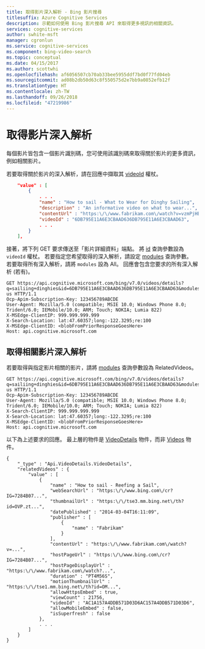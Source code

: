 ```yaml
---
title: 取得影片深入解析 - Bing 影片搜尋
titlesuffix: Azure Cognitive Services
description: 示範如何使用 Bing 影片搜尋 API 來取得更多視訊的相關資訊。
services: cognitive-services
author: swhite-msft
manager: cgronlun
ms.service: cognitive-services
ms.component: bing-video-search
ms.topic: conceptual
ms.date: 04/15/2017
ms.author: scottwhi
ms.openlocfilehash: af6056507cb70ab33bee5955ddf7bd0f77fd04eb
ms.sourcegitcommit: ad08b2db50d63c8f550575d2e7bb9a0852efb12f
ms.translationtype: HT
ms.contentlocale: zh-TW
ms.lasthandoff: 09/26/2018
ms.locfileid: "47219986"
---
```

# <a name="get-insights-about-a-video"></a>取得影片深入解析

每個影片皆包含一個影片識別碼，您可使用該識別碼來取得關於影片的更多資訊，例如相關影片。  
  
若要取得關於影片的深入解析，請在回應中擷取其 [videoId](https://docs.microsoft.com/rest/api/cognitiveservices/bing-video-api-v7-reference#video-videoid) 權杖。 

```json
    "value" : [
        {
            . . .
            "name" : "How to sail - What to Wear for Dinghy Sailing",
            "description" : "An informative video on what to wear...",
            "contentUrl" : "https:\/\/www.fabrikam.com\/watch?v=vzmPjHBZ--g",
            "videoId" : "6DB795E11A6E3CBAAD636DB795E11A6E3CBAAD63",
            . . .
        }
    ],
```

接著，將下列 GET 要求傳送至「影片詳細資料」端點。 將 [id](https://docs.microsoft.com/rest/api/cognitiveservices/bing-video-api-v7-reference#id) 查詢參數設為 `videoId` 權杖。 若要指定您希望取得的深入解析，請設定 [modules](https://docs.microsoft.com/rest/api/cognitiveservices/bing-video-api-v7-reference#modulesrequested) 查詢參數。 若要取得所有深入解析，請將 `modules` 設為 All。 回應會包含您要求的所有深入解析 (若有)。

```
GET https://api.cognitive.microsoft.com/bing/v7.0/videos/details?q=sailiing+dinghies&id=6DB795E11A6E3CBAAD636DB795E11A6E3CBAAD63&modules=All&mkt=en-us HTTP/1.1  
Ocp-Apim-Subscription-Key: 123456789ABCDE  
User-Agent: Mozilla/5.0 (compatible; MSIE 10.0; Windows Phone 8.0; Trident/6.0; IEMobile/10.0; ARM; Touch; NOKIA; Lumia 822)  
X-MSEdge-ClientIP: 999.999.999.999  
X-Search-Location: lat:47.60357;long:-122.3295;re:100  
X-MSEdge-ClientID: <blobFromPriorResponseGoesHere>  
Host: api.cognitive.microsoft.com
``` 

## <a name="getting-related-videos-insights"></a>取得相關影片深入解析  

若要取得與指定影片相關的影片，請將 [modules](https://docs.microsoft.com/rest/api/cognitiveservices/bing-video-api-v7-reference#modulesrequested) 查詢參數設為 RelatedVideos。
  
```  
GET https://api.cognitive.microsoft.com/bing/v7.0/videos/details?q=sailiing+dinghies&id=6DB795E11A6E3CBAAD636DB795E11A6E3CBAAD63&modules=RelatedVideos&mkt=en-us HTTP/1.1  
Ocp-Apim-Subscription-Key: 123456789ABCDE  
User-Agent: Mozilla/5.0 (compatible; MSIE 10.0; Windows Phone 8.0; Trident/6.0; IEMobile/10.0; ARM; Touch; NOKIA; Lumia 822)  
X-Search-ClientIP: 999.999.999.999  
X-Search-Location: lat:47.60357;long:-122.3295;re:100  
X-MSEdge-ClientID: <blobFromPriorResponseGoesHere>  
Host: api.cognitive.microsoft.com  
```  
  
以下為上述要求的回應。 最上層的物件是 [VideoDetails](https://docs.microsoft.com/rest/api/cognitiveservices/bing-video-api-v7-reference#videodetails) 物件，而非 [Videos](https://docs.microsoft.com/rest/api/cognitiveservices/bing-video-api-v7-reference#videos) 物件。  
  
```  
{
    "_type" : "Api.VideoDetails.VideoDetails",
    "relatedVideos" : {
        "value" : [
            {
                "name" : "How to sail - Reefing a Sail",
                "webSearchUrl" : "https:\/\/www.bing.com\/cr?IG=7284B07...",
                "thumbnailUrl" : "https:\/\/tse3.mm.bing.net\/th?id=OVP.zt...",
                "datePublished" : "2014-03-04T16:11:09",
                "publisher" : [
                    {
                        "name" : "Fabrikam"
                    }
                ],
                "contentUrl" : "https:\/\/www.fabrikam.com\/watch?v=...",
                "hostPageUrl" : "https:\/\/www.bing.com\/cr?IG=7284B07...",
                "hostPageDisplayUrl" : "https:\/\/www.fabrikam.com\/watch?...",
                "duration" : "PT4M56S",
                "motionThumbnailUrl" : "https:\/\/tse1.mm.bing.net\/th?id=OM...",
                "allowHttpsEmbed" : true,
                "viewCount" : 21756,
                "videoId" : "AC1A157A4DDB571D03D6AC157A4DDB571D03D6",
                "allowMobileEmbed" : false,
                "isSuperfresh" : false
            },
            . . .
        ]
    }
}
```